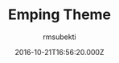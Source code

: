 ---
layout: JamstackTheme
title: Emping Theme
github: https://github.com/rmsubekti/emping
demo: https://rmsubekti.github.io/emping/
author: rmsubekti
ssg: Jekyll
date: 2016-10-21T16:56:20.000Z
description: Jekyll theme using Amp
stale: true
---